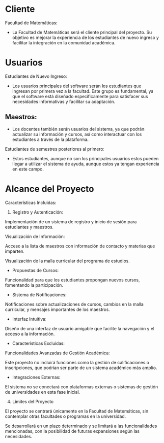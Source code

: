 # Cliente 

Facultad de Matemáticas: 

- La Facultad de Matemáticas será el cliente principal del proyecto. Su objetivo es mejorar la experiencia de los estudiantes de nuevo ingreso y facilitar la integración en la comunidad académica. 

# Usuarios 

Estudiantes de Nuevo Ingreso: 
- Los usuarios principales del software serán los estudiantes que ingresan por primera vez a la facultad. Este grupo es fundamental, ya que el software está diseñado específicamente para satisfacer sus necesidades informativas y facilitar su adaptación. 

## Maestros: 

- Los docentes también serán usuarios del sistema, ya que podrán actualizar su información y cursos, así como interactuar con los estudiantes a través de la plataforma. 

Estudiantes de semestres posteriores al primero: 

- Estos estudiantes, aunque no son los principales usuarios estos pueden llegar a utilizar el sistema de ayuda, aunque estos ya tengan experiencia en este campo. 

# Alcance del Proyecto 

Características Incluidas: 

1. Registro y Autenticación: 

Implementación de un sistema de registro y inicio de sesión para estudiantes y maestros. 

Visualización de Información: 

Acceso a la lista de maestros con información de contacto y materias que imparten. 

Visualización de la malla curricular del programa de estudios. 

- Propuestas de Cursos: 

Funcionalidad para que los estudiantes propongan nuevos cursos, fomentando la participación. 

- Sistema de Notificaciones: 

Notificaciones sobre actualizaciones de cursos, cambios en la malla curricular, y mensajes importantes de los maestros. 

- Interfaz Intuitiva: 

Diseño de una interfaz de usuario amigable que facilite la navegación y el acceso a la información. 

- Características Excluidas: 

Funcionalidades Avanzadas de Gestión Académica: 

Este proyecto no incluirá funciones como la gestión de calificaciones o inscripciones, que podrían ser parte de un sistema académico más amplio. 

- Integraciones Externas: 

El sistema no se conectará con plataformas externas o sistemas de gestión de universidades en esta fase inicial. 

4. Límites del Proyecto 

El proyecto se centrará únicamente en la Facultad de Matemáticas, sin contemplar otras facultades o programas en la universidad. 

Se desarrollará en un plazo determinado y se limitará a las funcionalidades mencionadas, con la posibilidad de futuras expansiones según las necesidades. 
